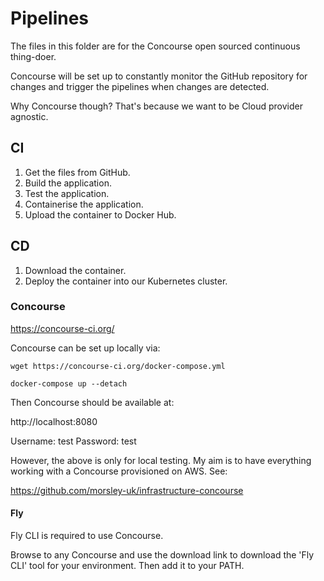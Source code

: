 # Pipelines

The files in this folder are for the Concourse open sourced continuous thing-doer.

Concourse will be set up to constantly monitor the GitHub repository for changes and trigger the pipelines when changes are detected.

Why Concourse though? That's because we want to be Cloud provider agnostic.

## CI

1. Get the files from GitHub.
2. Build the application.
3. Test the application.
4. Containerise the application.
5. Upload the container to Docker Hub.

## CD

1. Download the container.
2. Deploy the container into our Kubernetes cluster.


### Concourse

https://concourse-ci.org/

Concourse can be set up locally via:

```
wget https://concourse-ci.org/docker-compose.yml
```

```
docker-compose up --detach
```

Then Concourse should be available at:

http://localhost:8080

Username: test
Password: test

However, the above is only for local testing. My aim is to have everything working with a Concourse provisioned on AWS. See: 

https://github.com/morsley-uk/infrastructure-concourse

#### Fly

Fly CLI is required to use Concourse.

Browse to any Concourse and use the download link to download the 'Fly CLI' tool for your environment. Then add it to your PATH.